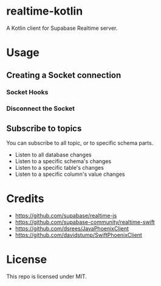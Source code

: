 # realtime-kotlin
A Kotlin client for Supabase Realtime server.

# Usage

## Creating a Socket connection

### Socket Hooks

### Disconnect the Socket

## Subscribe to topics
You can subscribe to all topic, or to specific schema parts.
- Listen to all database changes
- Listen to a specific schema's changes
- Listen to a specific table's changes
- Listen to a specific column's value changes


# Credits
- https://github.com/supabase/realtime-js
- https://github.com/supabase-community/realtime-swift
- https://github.com/dsrees/JavaPhoenixClient
- https://github.com/davidstump/SwiftPhoenixClient

# License
This repo is licensed under MIT.
